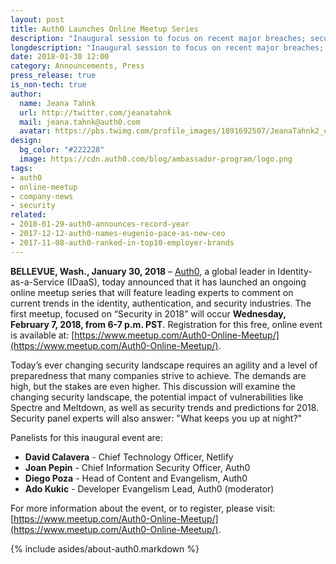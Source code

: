 ```yaml
---
layout: post
title: Auth0 Launches Online Meetup Series
description: "Inaugural session to focus on recent major breaches; security trends in 2018."
longdescription: "Inaugural session to focus on recent major breaches; security trends in 2018."
date: 2018-01-30 12:00
category: Announcements, Press
press_release: true
is_non-tech: true
author:
  name: Jeana Tahnk
  url: http://twitter.com/jeanatahnk
  mail: jeana.tahnk@auth0.com
  avatar: https://pbs.twimg.com/profile_images/1891692507/JeanaTahnk2_crop_400x400.jpg
design:
  bg_color: "#222228"
  image: https://cdn.auth0.com/blog/ambassador-program/logo.png
tags:
- auth0
- online-meetup
- company-news
- security
related:
- 2018-01-29-auth0-announces-record-year
- 2017-12-12-auth0-names-eugenio-pace-as-new-ceo
- 2017-11-08-auth0-ranked-in-top10-employer-brands
---
```


**BELLEVUE, Wash., January 30, 2018** – [Auth0](https://auth0.com/), a global leader in Identity-as-a-Service (IDaaS), today announced that it has launched an ongoing online meetup series that will feature leading experts to comment on current trends in the identity, authentication, and security industries. The first meetup, focused on “Security in 2018” will occur **Wednesday, February 7, 2018,  from 6-7 p.m. PST**. Registration for this free, online event is available at: [https://www.meetup.com/Auth0-Online-Meetup/](https://www.meetup.com/Auth0-Online-Meetup/).

Today’s ever changing security landscape requires an agility and a level of preparedness that many companies strive to achieve. The demands are high, but the stakes are even higher. This discussion will examine the changing security landscape, the potential impact of vulnerabilities like Spectre and Meltdown, as well as security trends and predictions for 2018. Security panel experts will also answer: "What keeps you up at night?"

Panelists for this inaugural event are: 

* **David Calavera** - Chief Technology Officer, Netlify
* **Joan Pepin** - Chief Information Security Officer, Auth0 
* **Diego Poza** - Head of Content and Evangelism, Auth0
* **Ado Kukic** - Developer Evangelism Lead, Auth0 (moderator)

For more information about the event, or to register, please visit: [https://www.meetup.com/Auth0-Online-Meetup/](https://www.meetup.com/Auth0-Online-Meetup/). 


{% include asides/about-auth0.markdown %}

